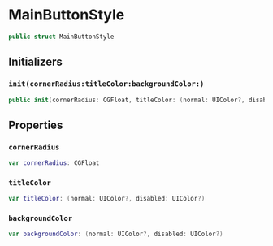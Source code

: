 # MainButtonStyle

``` swift
public struct MainButtonStyle
```

## Initializers

### `init(cornerRadius:titleColor:backgroundColor:)`

``` swift
public init(cornerRadius: CGFloat, titleColor: (normal: UIColor?, disabled: UIColor?), backgroundColor: (normal: UIColor?, disabled: UIColor?))
```

## Properties

### `cornerRadius`

``` swift
var cornerRadius: CGFloat
```

### `titleColor`

``` swift
var titleColor: (normal: UIColor?, disabled: UIColor?)
```

### `backgroundColor`

``` swift
var backgroundColor: (normal: UIColor?, disabled: UIColor?)
```

